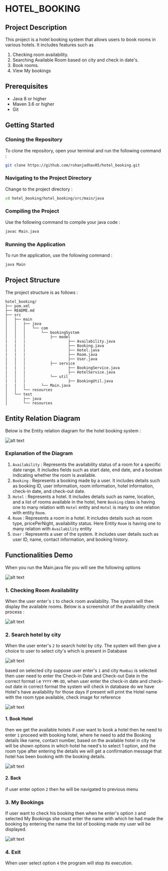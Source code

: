 # HOTEL_BOOKING

## Project Description
This project is a hotel booking system that allows users to book rooms in various hotels. 
It includes features such as 
 1. Checking room availability.
 2. Searching Available Room based on city and check in date's.
 3. Book rooms.
 4. View My bookings

## Prerequisites
- Java 8 or higher
- Maven 3.6 or higher
- Git

## Getting Started

### Cloning the Repository
To clone the repository, open your terminal and run the following command :
```sh
git clone https://github.com/rohanjadhav05/hotel_booking.git
```

### Navigating to the Project Directory
Change to the project directory :
```sh
cd hotel_booking/hotel_booking/src/main/java
```

### Compiling the Project
Use the following command to compile your java code : 
```sh
javac Main.java
```

### Running the Application
To run the application, use the following command :
```sh
java Main
```

## Project Structure
The project structure is as follows : 
```
hotel_booking/
├── pom.xml
├── README.md
├── src
│   ├── main
│   │   ├── java
│   │   │   └── com
│   │   │       └── bookingSystem
│   │   │           ├── model
|   |   |                   ├── Availability.java
|   |   |                   ├── Booking.java
|   |   |                   ├── Hotel.java
|   |   |                   ├── Room.java
|   |   |                   ├── User.java 
│   │   │           ├── service
|   |   |                   ├── BookingService.java
|   |   |                   ├── HotelService.java
│   │   │           └── util
|   |   |                   ├── BookingUtil.java
|   |   |       └── Main.java
│   │   └── resources
│   └── test
│       ├── java
│       └── resources
```

## Entity Relation Diagram
Below is the Entity relation diagram for the hotel booking system :

![alt text](image-6.png)

### Explanation of the Diagram

1. `Availability` : Represents the availability status of a room for a specific date range. It  includes fields such as start date, end date, and a boolean indicating whether the room is available.
2. `Booking` : Represents a booking made by a user. It includes details such as booking ID, user information, room information, hotel information, check-in date, and check-out date.  
3. `Hotel` :  Represents a hotel. It includes details such as  name, location, and a list of rooms available in the hotel, here `Booking` class is having one to many relation with `Hotel` entity and `Hotel` is many to one relation with entity `Room`.
4. `Room` : Represents a room in a hotel. It includes details such as room type, pricePerNight, availability status. Here Entity `Room` is having one to many relation with `Availability` entity 
5. `User` : Represents a user of the system. It includes user details such as user ID, name, contact information, and booking history.

## Functionalities Demo

When you run the Main.java file you will see the following options 

![alt text](image.png)

### 1. Checking Room Availability
When the user enter's `1` to check room availability. The system will then display the available rooms. Below is a screenshot of the availability check process :

![alt text](image-1.png)

### 2. Search hotel by city
When the user enter's `2` to search hotel by city. The system will then give a choice to user 
to select city's which is present in Database

![alt text](image-2.png)

based on selected city suppose user enter's `1` and city `Mumbai` is selected then user need to enter the Check-in Date and Check-out Date in the correct format i.e `YYYY-MM-DD`,
when user enter the check-in date and check-out date in correct format the system will check in 
database do we have Hotel's have availability for those days if present will print the Hotel name with the room type available, check image for reference

![alt text](image-3.png)

#### 1. Book Hotel

then we get the available hotels if user want to book a hotel then he need to enter `1` proceed with booking hotel, where he need to add the Booking details like name, contact number, based on the available hotel in city he will be shown options in which hotel he need's to select 1 option, and the room type after entering the details we will get a confirmation message that hotel has been booking with the booking details.

![alt text](image-4.png)

#### 2. Back

if user enter option `2` then he will be navigated to previous menu

### 3. My Bookings

If user want to check his booking then when he enter's option `3` and selected My Bookings she must enter the name with which he had made the booking by entering the name the list of booking made my user will be displayed.

![alt text](image-5.png)

### 4. Exit

When user select option `4` the program will stop its execution.




